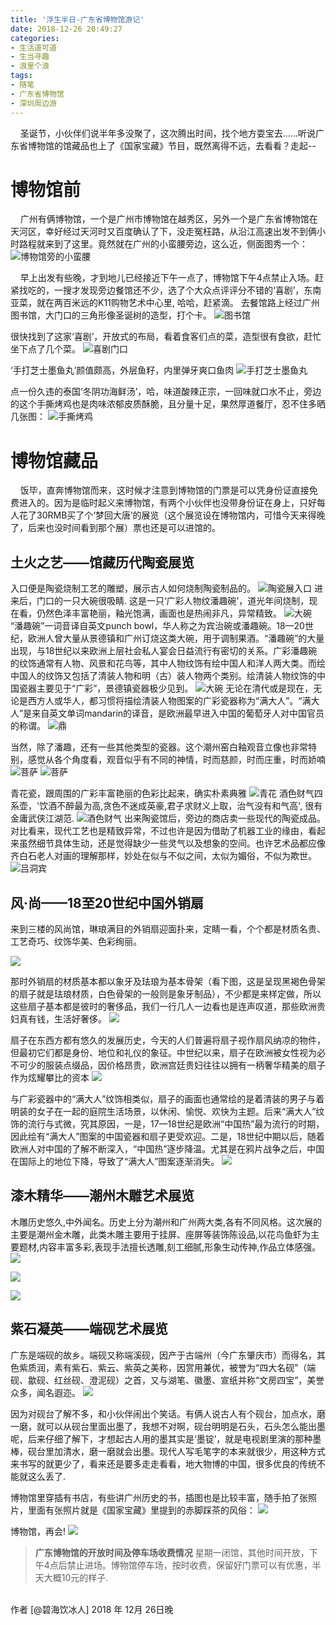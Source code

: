 ```yaml
---
title: '浮生半日-广东省博物馆游记'
date: 2018-12-26 20:49:27
categories:
- 生活道可道
- 生当寻趣
- 浪里个浪
tags:
- 随笔
- 广东省博物馆
- 深圳周边游
---
```



&nbsp;&nbsp;&nbsp;&nbsp;圣诞节，小伙伴们说半年多没聚了，这次腾出时间，找个地方耍宝去......听说广东省博物馆的馆藏品也上了《国家宝藏》节目，既然离得不远，去看看？走起--


#  博物馆前

  &nbsp;&nbsp;&nbsp;&nbsp;广州有俩博物馆，一个是广州市博物馆在越秀区，另外一个是广东省博物馆在天河区，幸好经过天河时又百度确认了下，没走冤枉路，从沿江高速出发不到俩小时路程就来到了这里。竟然就在广州的小蛮腰旁边，这么近，侧面图秀一个：
  ![博物馆旁的小蛮腰](https://raw.githubusercontent.com/liruixue/muqiaosite/master/images/life-gz-museum-tour/museum-xiaomanyao.jpg) 
<!-- more -->   
  
&nbsp;&nbsp;&nbsp;&nbsp;早上出发有些晚，才到地儿已经接近下午一点了，博物馆下午4点禁止入场。赶紧找吃的，一搜才发现旁边餐馆还不少，选了个大众点评评分不错的‘喜剧’，东南亚菜，就在两百米远的K11购物艺术中心里, 哈哈，赶紧滴。
去餐馆路上经过广州图书馆，大门口的三角形像圣诞树的造型，打个卡。
  ![图书馆](https://raw.githubusercontent.com/liruixue/muqiaosite/master/images/life-gz-museum-tour/museum-lib.jpg) 

很快找到了这家‘喜剧’，开放式的布局，看着食客们点的菜，造型很有食欲，赶忙坐下点了几个菜。
  ![喜剧门口](https://raw.githubusercontent.com/liruixue/muqiaosite/master/images/life-gz-museum-tour/xiju-logo.jpg) 

‘手打芝士墨鱼丸’颜值颇高，外层鱼籽，内里弹牙爽口鱼肉
  ![手打芝士墨鱼丸](https://raw.githubusercontent.com/liruixue/muqiaosite/master/images/life-gz-museum-tour/xiju-wanzi.jpg) 

点一份久违的泰国‘冬阴功海鲜汤’，哈，味道酸辣正宗，一回味就口水不止，旁边的这个手撕烤鸡也是肉味浓郁皮质酥脆，且分量十足，果然厚道餐厅，忍不住多晒几张图：
  ![手撕烤鸡](https://raw.githubusercontent.com/liruixue/muqiaosite/master/images/life-gz-museum-tour/xiju-chiken.jpg) 


  
  
#  博物馆藏品
  &nbsp;&nbsp;&nbsp;&nbsp;饭毕，直奔博物馆而来，这时候才注意到博物馆的门票是可以凭身份证直接免费进入的。因为是临时起义来博物馆，有两个小伙伴也没带身份证在身上，只好每人花了30RMB买了个‘梦回大唐’的展览（这个展览设在博物馆内，可惜今天来得晚了，后来也没时间看到那个展）票也还是可以进馆的。

##  土火之艺——馆藏历代陶瓷展览
入口便是陶瓷烧制工艺的雕塑，展示古人如何烧制陶瓷制品的。
  ![陶瓷展入口](https://raw.githubusercontent.com/liruixue/muqiaosite/master/images/life-gz-museum-tour/meseum-china-overview.jpg)
进来后，门口的一只大碗很吸睛. 这是一只‘广彩人物纹潘趣碗’，道光年间烧制，现在看，仍然色泽丰富艳丽，釉光饱满，画面也是热闹非凡，异常精致。
![大碗](https://raw.githubusercontent.com/liruixue/muqiaosite/master/images/life-gz-museum-tour/musem-super-bowl.jpg)
“潘趣碗”一词音译自英文punch bowl，华人称之为宾治碗或潘趣碗。18—20世纪，欧洲人曾大量从景德镇和广州订烧这类大碗，用于调制果酒。“潘趣碗”的大量出现，与18世纪以来欧洲上层社会私人宴会日益流行有密切的关系。广彩潘趣碗的纹饰通常有人物、风景和花鸟等，其中人物纹饰有绘中国人和洋人两大类。而绘中国人的纹饰又包括了清装人物和明（古）装人物两个类别。绘清装人物纹饰的中国瓷器主要见于“广彩”，景德镇瓷器极少见到。
![大碗](https://raw.githubusercontent.com/liruixue/muqiaosite/master/images/life-gz-museum-tour/musem-super-bowl2.jpg)
无论在清代或是现在，无论是西方人或华人，都习惯将描绘清装人物图案的广彩瓷器称为“满大人”。“满大人”是来自英文单词mandarin的译音，是欧洲最早进入中国的葡萄牙人对中国官员的称谓。
![鼎](https://raw.githubusercontent.com/liruixue/muqiaosite/master/images/life-gz-museum-tour/museum-panqu.jpg)

当然，除了潘趣，还有一些其他类型的瓷器。这个潮州窑白釉观音立像也非常特别，感觉从各个角度看，观音似乎有不同的神情，时而慈颜，时而庄重，时而娇喃
![菩萨](https://raw.githubusercontent.com/liruixue/muqiaosite/master/images/life-gz-museum-tour/meseum-pusha-ciyan.jpg)
![菩萨](https://raw.githubusercontent.com/liruixue/muqiaosite/master/images/life-gz-museum-tour/meseum-pusha.jpg)

青花瓷，跟周围的广彩丰富艳丽的色彩比起来，确实朴素典雅
![青花](https://raw.githubusercontent.com/liruixue/muqiaosite/master/images/life-gz-museum-tour/museum-qinghua.jpg)
酒色财气四系壶，'饮酒不醉最为高,贪色不迷成英豪,君子求财义上取，治气没有和气高', 很有金庸武侠江湖范.
![酒色财气](https://raw.githubusercontent.com/liruixue/muqiaosite/master/images/life-gz-museum-tour/museum-caiqi.jpg)
出来陶瓷馆后，旁边的商店卖一些现代的陶瓷成品。对比看来，现代工艺也是精致异常，不过也许是因为借助了机器工业的缘由，看起来虽然细节具体生动，还是觉得缺少一些灵气以及想象的空间。也许艺术品都应像齐白石老人对画的理解那样，妙处在似与不似之间，太似为媚俗，不似为欺世。
![吕洞宾](https://raw.githubusercontent.com/liruixue/muqiaosite/master/images/life-gz-museum-tour/museum-shopping.jpg)





##  风·尚——18至20世纪中国外销扇
来到三楼的风尚馆，琳琅满目的外销扇迎面扑来，定睛一看，个个都是材质名贵、工艺奇巧、纹饰华美、色彩绚丽。

![](https://raw.githubusercontent.com/liruixue/muqiaosite/master/images/life-gz-museum-tour/fengshang-fan.jpg)

那时外销扇的材质基本都以象牙及珐琅为基本骨架（看下图，这是呈现黑褐色骨架的扇子就是珐琅材质，白色骨架的一般则是象牙制品），不少都是来样定做，所以这些扇子基本都是彼时的奢侈品，我们一行几人一边看也是连声叹道，那些欧洲贵妇真有钱，生活好奢侈。
![](https://raw.githubusercontent.com/liruixue/muqiaosite/master/images/life-gz-museum-tour/fengshang-falang.jpg)

扇子在东西方都有悠久的发展历史，今天的人们普遍将扇子视作扇风纳凉的物件，但最初它们都是身份、地位和礼仪的象征。中世纪以来，扇子在欧洲被女性视为必不可少的服装点缀品，因价格昂贵，欧洲宫廷贵妇往往以拥有一柄奢华精美的扇子作为炫耀攀比的资本
![](https://raw.githubusercontent.com/liruixue/muqiaosite/master/images/life-gz-museum-tour/fengshang-guifu.jpg)

与广彩瓷器中的“满大人”纹饰相类似，扇子的画面也通常绘的是着清装的男子与着明装的女子在一起的庭院生活场景，以休闲、愉悦、欢快为主题。后来“满大人”纹饰的流行与式微，究其原因，一是，17—18世纪是欧洲“中国热”最为流行的时期，因此绘有“满大人”图案的中国瓷器和扇子更受欢迎。二是，18世纪中期以后，随着欧洲人对中国的了解不断深入，“中国热”逐步降温。尤其是在鸦片战争之后，中国在国际上的地位下降，导致了“满大人”图案逐渐消失。
![](https://raw.githubusercontent.com/liruixue/muqiaosite/master/images/life-gz-museum-tour/fengshang-mandaren.jpg)


##  漆木精华——潮州木雕艺术展览 

木雕历史悠久,中外闻名。历史上分为潮州和广州两大类,各有不同风格。这次展的主要是潮州金木雕，此类木雕主要用于挂屏、座屏等装饰陈设品,以花鸟鱼虾为主要题材,内容丰富多彩,表现手法擅长透雕,刻工细腻,形象生动传神,作品立体感强。
![](https://raw.githubusercontent.com/liruixue/muqiaosite/master/images/life-gz-museum-tour/mudiao-yongqingtang.jpg)

![](https://raw.githubusercontent.com/liruixue/muqiaosite/master/images/life-gz-museum-tour/mudiao-huajia.jpg)

![](https://raw.githubusercontent.com/liruixue/muqiaosite/master/images/life-gz-museum-tour/mudiao-renwu.jpg)



##  紫石凝英——端砚艺术展览 
广东是端砚的故乡。端砚又称端溪砚，因产于古端州（今广东肇庆市）而得名，其色紫质润，素有紫石、紫云、紫英之美称，因赏用兼优，被誉为“四大名砚”（端砚、歙砚、红丝砚、澄泥砚）之首，又与湖笔、徽墨、宣纸并称“文房四宝”，美誉众多，闻名遐迩。
![](https://raw.githubusercontent.com/liruixue/muqiaosite/master/images/life-gz-museum-tour/yantai.jpg)

因为对砚台了解不多，和小伙伴闹出个笑话。有俩人说古人有个砚台，加点水，磨一磨，就可以从砚台里面出墨了，我想不对啊，砚台明明是石头，石头怎么能出墨呢，后来仔细了解下，才想起古人用的墨其实是‘墨锭’，就是电视剧里演的那种墨棒，砚台里加清水，磨一磨就会出墨。现代人写毛笔字的本来就很少，用这种方式来书写的就更少了，看来还是要多走走看看，地大物博的中国，很多优良的传统不能就这么丢了.
 
博物馆里穿插有书店，有些讲广州历史的书，插图也是比较丰富，随手拍了张照片，里面有张照片就是《国家宝藏》里提到的赤脚踩茶的风俗：
 ![](https://raw.githubusercontent.com/liruixue/muqiaosite/master/images/life-gz-museum-tour/guangzhou-history.jpg)
 
博物馆，再会!
 ![](https://raw.githubusercontent.com/liruixue/muqiaosite/master/images/life-gz-museum-tour/museum-ticket.jpg)

>**广东博物馆的开放时间及停车场收费情况**
星期一闭馆，其他时间开放，下午4点后禁止进场。博物馆停车场，按时收费，保留好门票可以有优惠，半天大概10元的样子.


<br/>
作者 [@碧海饮冰人]    
2018 年 12月 26日晚    



